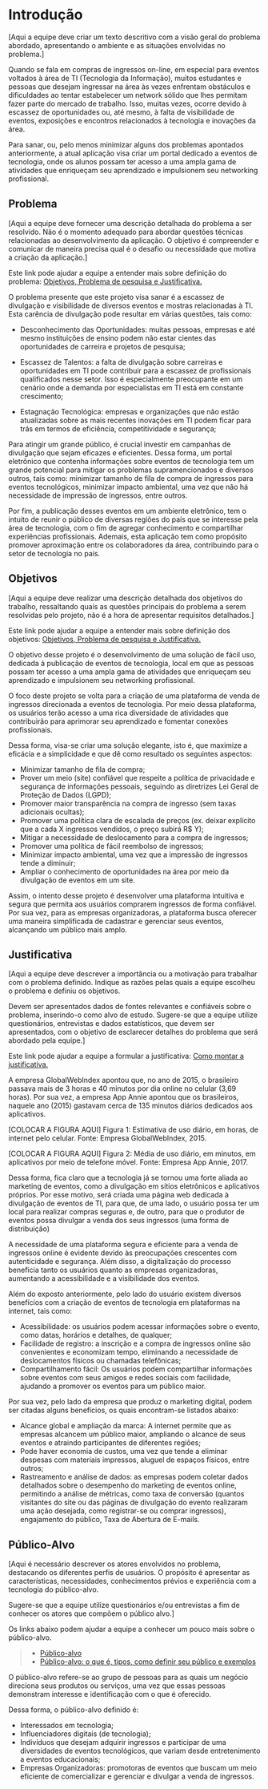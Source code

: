 # Introdução

[Aqui a equipe deve criar um texto descritivo com a visão geral do problema abordado, apresentando o ambiente e as situações envolvidas no problema.]

Quando se fala em compras de ingressos on-line, em especial para eventos voltados à área de TI (Tecnologia da Informação), muitos estudantes e pessoas que desejam ingressar na área às vezes enfrentam obstáculos e dificuldades ao tentar estabelecer um network sólido que lhes permitam fazer parte do mercado de trabalho. Isso, muitas vezes, ocorre devido à escassez de oportunidades ou, até mesmo, à falta de visibilidade de eventos, exposições e encontros relacionados à tecnologia e inovações da área.

Para sanar, ou, pelo menos minimizar alguns  dos problemas apontados anteriormente, a atual aplicação visa criar um portal dedicado a eventos de tecnologia, onde os alunos possam ter acesso a uma ampla gama de atividades que enriqueçam seu aprendizado e impulsionem seu networking profissional.


## Problema
[Aqui a equipe deve fornecer uma descrição detalhada do problema a ser resolvido. Não é o momento adequado para abordar questões técnicas relacionadas ao desenvolvimento da aplicação. O objetivo é compreender e comunicar de maneira precisa qual é o desafio ou necessidade que motiva a criação da aplicação.]

Este link pode ajudar a equipe a entender mais sobre definição do problema: [Objetivos, Problema de pesquisa e Justificativa.](https://medium.com/@versioparole/objetivos-problema-de-pesquisa-e-justificativa-c98c8233b9c3)

O problema presente que este projeto visa sanar é a escassez de divulgação e visibilidade de diversos eventos e mostras relacionadas à TI. Esta carência de divulgação pode resultar em várias questões, tais como:

- Desconhecimento das Oportunidades: muitas pessoas, empresas e até mesmo instituições de ensino podem não estar cientes das oportunidades de carreira e projetos de pesquisa;

- Escassez de Talentos: a falta de divulgação sobre carreiras e oportunidades em TI pode contribuir para a escassez de profissionais qualificados nesse setor. Isso é especialmente preocupante em um cenário onde a demanda por especialistas em TI está em constante crescimento;

- Estagnação Tecnológica: empresas e organizações que não estão atualizadas sobre as mais recentes inovações em TI podem ficar para trás em termos de eficiência, competitividade e segurança;


Para atingir um grande público, é crucial investir em campanhas de divulgação que sejam eficazes e eficientes. Dessa forma, um portal eletrônico que contenha informações sobre eventos de tecnologia tem um grande potencial para mitigar os problemas supramencionados e diversos outros, tais como: minimizar tamanho de fila de compra de ingressos para eventos tecnológicos, minimizar impacto ambiental, uma vez que não há necessidade de impressão de ingressos, entre outros.


Por fim, a publicação desses eventos em um ambiente eletrônico, tem o intuito de reunir o público de diversas regiões do país que se interesse pela área de tecnologia, com o fim de agregar conhecimento e compartilhar experiências profissionais. Ademais, esta aplicação tem como propósito promover aproximação entre os colaboradores da área, contribuindo  para o setor de tecnologia no país.


## Objetivos

[Aqui a equipe deve realizar uma descrição detalhada dos objetivos do trabalho, ressaltando quais as questões principais do problema a serem resolvidas pelo projeto, não é a hora de apresentar requisitos detalhados.]
 
Este link pode ajudar a equipe a entender mais sobre definição dos objetivos: [Objetivos, Problema de pesquisa e Justificativa.](https://medium.com/@versioparole/objetivos-problema-de-pesquisa-e-justificativa-c98c8233b9c3)

O objetivo desse projeto é o desenvolvimento de uma solução de fácil uso, dedicada à publicação de eventos de tecnologia, local em que as pessoas possam ter acesso a uma ampla gama de atividades que enriqueçam seu aprendizado e impulsionem seu networking profissional.

O foco deste projeto se volta para a criação de uma plataforma de venda de ingressos direcionada a eventos de tecnologia. Por meio dessa plataforma, os usuários terão acesso a uma rica diversidade de atividades que contribuirão para aprimorar seu aprendizado e fomentar conexões profissionais.

Dessa forma, visa-se criar uma solução elegante, isto é, que maximize a eficácia e a simplicidade e que dê como resultado os seguintes aspectos:

- Minimizar tamanho de fila de compra;
- Prover um meio (site) confiável que respeite a política de privacidade e segurança de informações pessoais, seguindo as diretrizes Lei Geral de Proteção de Dados (LGPD);
- Promover maior transparência na compra de ingresso (sem taxas adicionais ocultas);
- Promover uma política clara de escalada de preços (ex. deixar explícito que a cada X ingressos vendidos, o preço subirá R$ Y);
- Mitigar a necessidade de deslocamento para a compra de ingressos;
- Promover uma política de fácil reembolso de ingressos;
- Minimizar impacto ambiental, uma vez que a impressão de ingressos tende a diminuir;
- Ampliar o conhecimento de oportunidades na área por meio da divulgação de eventos em um site.


Assim, o intento desse projeto é desenvolver uma plataforma intuitiva e segura que permita aos usuários comprarem ingressos de forma confiável. Por sua vez, para as empresas organizadoras, a plataforma busca oferecer uma maneira simplificada de cadastrar e gerenciar seus eventos, alcançando um público mais amplo.


## Justificativa

[Aqui a equipe deve descrever a importância ou a motivação para trabalhar com o problema definido. Indique as razões pelas quais a equipe escolheu o problema e definiu os objetivos.

Devem ser apresentados dados de fontes relevantes e confiáveis sobre o problema, inserindo-o como alvo de estudo. Sugere-se que a equipe utilize questionários, entrevistas e dados estatísticos, que devem ser apresentados, com o objetivo de esclarecer detalhes do problema que será abordado pela equipe.]

Este link pode ajudar a equipe a formular a justificativa: [Como montar a justificativa.](https://guiadamonografia.com.br/como-montar-justificativa-do-tcc/)

A empresa GlobalWebIndex apontou que, no ano de 2015, o brasileiro passava mais de 3 horas e 40 minutos por dia online no celular (3,69 horas). Por sua vez, a empresa App Annie apontou que os brasileiros, naquele ano (2015) gastavam cerca de 135 minutos diários dedicados aos aplicativos. 


[COLOCAR A FIGURA AQUI]
Figura 1: Estimativa de uso diário, em horas, de internet pelo celular. Fonte: Empresa GlobalWebIndex, 2015.


[COLOCAR A FIGURA AQUI]
Figura 2: Média de uso diário, em minutos, em aplicativos por meio de telefone móvel. Fonte: Empresa App Annie, 2017.


Dessa forma, fica claro que a tecnologia já se tornou uma forte aliada ao marketing de eventos, como a divulgação em sítios eletrônicos e aplicativos próprios. Por esse motivo, será criada uma página web dedicada à divulgação de eventos de TI, para que, de uma lado, o usuário possa ter um local para realizar compras seguras e, de outro, para que o produtor de eventos possa divulgar a venda dos seus ingressos (uma forma de distribuição)

A necessidade de uma plataforma segura e eficiente para a venda de ingressos online é evidente devido às preocupações crescentes com autenticidade e segurança. Além disso, a digitalização do processo beneficia tanto os usuários quanto as empresas organizadoras, aumentando a acessibilidade e a visibilidade dos eventos.

Além do exposto anteriormente, pelo lado do usuário existem diversos benefícios com a criação de eventos de tecnologia em plataformas na internet, tais como:
- Acessibilidade: os usuários podem acessar informações sobre o evento, como datas, horários e detalhes, de qualquer;
- Facilidade de registro: a inscrição e a compra de ingressos online são convenientes e economizam tempo, eliminando a necessidade de deslocamentos físicos ou chamadas telefônicas;
- Compartilhamento fácil: Os usuários podem compartilhar informações sobre eventos com seus amigos e redes sociais com facilidade, ajudando a promover os eventos para um público maior.

Por sua vez, pelo lado da empresa que produz o marketing digital, podem ser citadas alguns benefícios, os quais encontram-se listados abaixo:
- Alcance global e ampliação da marca: A internet permite que as empresas alcancem um público maior, ampliando o alcance de seus eventos e atraindo participantes de diferentes regiões;
- Pode haver economia de custos, uma vez que tende a eliminar despesas com materiais impressos, aluguel de espaços físicos, entre outros;
- Rastreamento e análise de dados: as empresas podem coletar dados detalhados sobre o desempenho do marketing de eventos online, permitindo a análise de métricas, como taxa de conversão (quantos visitantes do site ou das páginas de divulgação do evento realizaram uma ação desejada, como registrar-se ou comprar ingressos), engajamento do público, Taxa de Abertura de E-mails.


## Público-Alvo

[Aqui é necessário descrever os atores envolvidos no problema, destacando os diferentes perfis de usuários. O propósito é apresentar as características, necessidades, conhecimentos prévios e experiência com a tecnologia do público-alvo.

Sugere-se que a equipe utilize questionários e/ou entrevistas a fim de conhecer os atores que compõem o público alvo.]

Os links abaixo podem ajudar a equipe a conhecer um pouco mais sobre o público-alvo. 

> - [Público-alvo](https://blog.hotmart.com/pt-br/publico-alvo/)
> - [Público-alvo: o que é, tipos, como definir seu público e exemplos](https://klickpages.com.br/blog/publico-alvo-o-que-e/)

O público-alvo refere-se ao grupo de pessoas para as quais um negócio direciona seus produtos ou serviços, uma vez que essas pessoas demonstram interesse e identificação com o que é oferecido.

Dessa forma, o público-alvo definido é:

- Interessados em tecnologia;
- Influenciadores digitais (de tecnologia);
- Indivíduos que desejam adquirir ingressos e participar de uma diversidades de eventos tecnológicos, que variam desde entretenimento a eventos educacionais;
- Empresas Organizadoras: promotoras de eventos que buscam um meio eficiente de comercializar e gerenciar e divulgar a venda de ingressos.


